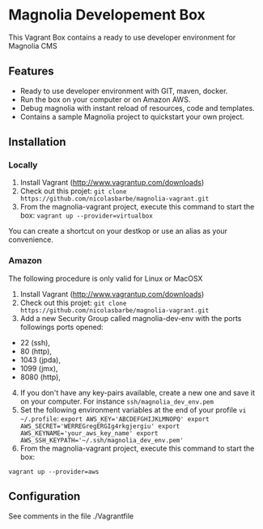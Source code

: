 # Magnolia Developement Box
This Vagrant Box contains a ready to use developer environment for Magnolia CMS

## Features
- Ready to use developer environment with GIT, maven, docker.
- Run the box on your computer or on Amazon AWS.
- Debug magnolia with instant reload of resources, code and templates.
- Contains a sample Magnolia project to quickstart your own project.

## Installation

### Locally
1. Install Vagrant (http://www.vagrantup.com/downloads)
2. Check out this projet:
   ```git clone https://github.com/nicolasbarbe/magnolia-vagrant.git```
3. From the magnolia-vagrant project, execute this command to start the box:
   ```vagrant up --provider=virtualbox```
   
You can create a shortcut on your destkop or use an alias as your convenience.
### Amazon

The following procedure is only valid for Linux or MacOSX

1. Install Vagrant (http://www.vagrantup.com/downloads)
2. Check out this projet:
   ```git clone https://github.com/nicolasbarbe/magnolia-vagrant.git```
3. Add a new Security Group called magnolia-dev-env with the ports followings ports opened: 
 - 22 (ssh),
 - 80 (http), 
 - 1043 (jpda), 
 - 1099 (jmx),
 - 8080 (http), 
4. If you don't have any key-pairs available, create a new one and save it on your computer. For instance
   `
   ssh/magnolia_dev_env.pem
   `
5. Set the following environment variables at the end of your profile `vi ~/.profile`:
   `
   export AWS_KEY='ABCDEFGHIJKLMNOPQ'
   export AWS_SECRET='WERREGregERGIg4rkgjergiu'
   export AWS_KEYNAME='your_aws_key_name'
   export AWS_SSH_KEYPATH='~/.ssh/magnolia_dev_env.pem'
   `
6. From the magnolia-vagrant project, execute this command to start the box:
```
vagrant up --provider=aws
```

## Configuration
See comments in the file ./Vagrantfile
